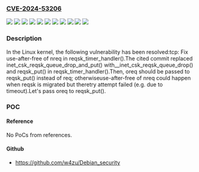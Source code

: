 ### [CVE-2024-53206](https://cve.mitre.org/cgi-bin/cvename.cgi?name=CVE-2024-53206)
![](https://img.shields.io/static/v1?label=Product&message=Linux&color=blue)
![](https://img.shields.io/static/v1?label=Version&message=&color=brightgreen)
![](https://img.shields.io/static/v1?label=Version&message=106e457953315e476b3642ef24be25ed862aaba3%20&color=brightgreen)
![](https://img.shields.io/static/v1?label=Version&message=5071beb59ee416e8ab456ac8647a4dabcda823b1%20&color=brightgreen)
![](https://img.shields.io/static/v1?label=Version&message=51e34db64f4e43c7b055ccf881b7f3e0c31bb26d%20&color=brightgreen)
![](https://img.shields.io/static/v1?label=Version&message=6.12%20&color=brightgreen)
![](https://img.shields.io/static/v1?label=Version&message=8459d61fbf24967839a70235165673148c7c7f17%20&color=brightgreen)
![](https://img.shields.io/static/v1?label=Version&message=997ae8da14f1639ce6fb66a063dab54031cd61b3%20&color=brightgreen)
![](https://img.shields.io/static/v1?label=Version&message=c964bf65f80a14288d767023a1b300b30f5b9cd0%20&color=brightgreen)
![](https://img.shields.io/static/v1?label=Version&message=e8c526f2bdf1845bedaf6a478816a3d06fa78b8f%20&color=brightgreen)
![](https://img.shields.io/static/v1?label=Vulnerability&message=n%2Fa&color=blue)

### Description

In the Linux kernel, the following vulnerability has been resolved:tcp: Fix use-after-free of nreq in reqsk_timer_handler().The cited commit replaced inet_csk_reqsk_queue_drop_and_put() with__inet_csk_reqsk_queue_drop() and reqsk_put() in reqsk_timer_handler().Then, oreq should be passed to reqsk_put() instead of req; otherwiseuse-after-free of nreq could happen when reqsk is migrated but theretry attempt failed (e.g. due to timeout).Let's pass oreq to reqsk_put().

### POC

#### Reference
No PoCs from references.

#### Github
- https://github.com/w4zu/Debian_security

